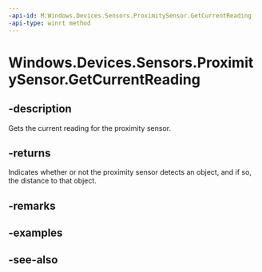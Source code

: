 ----api-id: M:Windows.Devices.Sensors.ProximitySensor.GetCurrentReading
-api-type: winrt method
---<!-- Method syntaxpublic Windows.Devices.Sensors.ProximitySensorReading GetCurrentReading()--># Windows.Devices.Sensors.ProximitySensor.GetCurrentReading## -descriptionGets the current reading for the proximity sensor.## -returnsIndicates whether or not the proximity sensor detects an object, and if so, the distance to that object.## -remarks## -examples## -see-also